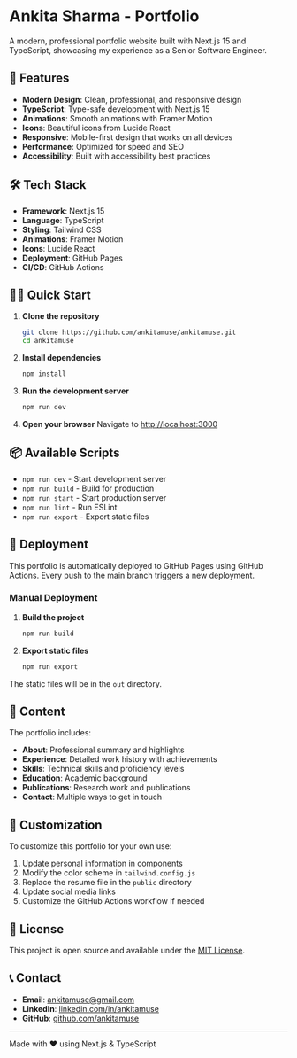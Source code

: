 # Ankita Sharma - Portfolio

A modern, professional portfolio website built with Next.js 15 and TypeScript, showcasing my experience as a Senior Software Engineer.

## 🚀 Features

- **Modern Design**: Clean, professional, and responsive design
- **TypeScript**: Type-safe development with Next.js 15
- **Animations**: Smooth animations with Framer Motion
- **Icons**: Beautiful icons from Lucide React
- **Responsive**: Mobile-first design that works on all devices
- **Performance**: Optimized for speed and SEO
- **Accessibility**: Built with accessibility best practices

## 🛠️ Tech Stack

- **Framework**: Next.js 15
- **Language**: TypeScript
- **Styling**: Tailwind CSS
- **Animations**: Framer Motion
- **Icons**: Lucide React
- **Deployment**: GitHub Pages
- **CI/CD**: GitHub Actions

## 🏃‍♀️ Quick Start

1. **Clone the repository**
   ```bash
   git clone https://github.com/ankitamuse/ankitamuse.git
   cd ankitamuse
   ```

2. **Install dependencies**
   ```bash
   npm install
   ```

3. **Run the development server**
   ```bash
   npm run dev
   ```

4. **Open your browser**
   Navigate to [http://localhost:3000](http://localhost:3000)

## 📦 Available Scripts

- `npm run dev` - Start development server
- `npm run build` - Build for production
- `npm run start` - Start production server
- `npm run lint` - Run ESLint
- `npm run export` - Export static files

## 🚀 Deployment

This portfolio is automatically deployed to GitHub Pages using GitHub Actions. Every push to the main branch triggers a new deployment.

### Manual Deployment

1. **Build the project**
   ```bash
   npm run build
   ```

2. **Export static files**
   ```bash
   npm run export
   ```

The static files will be in the `out` directory.

## 📝 Content

The portfolio includes:

- **About**: Professional summary and highlights
- **Experience**: Detailed work history with achievements
- **Skills**: Technical skills and proficiency levels
- **Education**: Academic background
- **Publications**: Research work and publications
- **Contact**: Multiple ways to get in touch

## 🎨 Customization

To customize this portfolio for your own use:

1. Update personal information in components
2. Modify the color scheme in `tailwind.config.js`
3. Replace the resume file in the `public` directory
4. Update social media links
5. Customize the GitHub Actions workflow if needed

## 📄 License

This project is open source and available under the [MIT License](LICENSE).

## 📞 Contact

- **Email**: ankitamuse@gmail.com
- **LinkedIn**: [linkedin.com/in/ankitamuse](https://www.linkedin.com/in/ankitamuse/)
- **GitHub**: [github.com/ankitamuse](https://github.com/ankitamuse)

---

Made with ❤️ using Next.js & TypeScript
